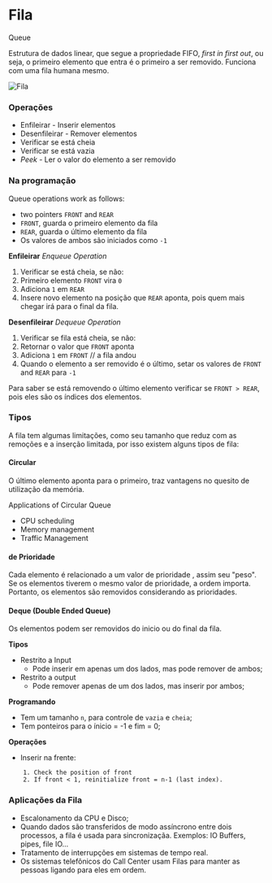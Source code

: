 # Fila
Queue

Estrutura de dados linear, que segue a propriedade FIFO, *first in first out*, ou seja, o primeiro elemento que entra é o primeiro a ser removido. Funciona com uma fila humana mesmo.

![Fila](https://cdn.programiz.com/sites/tutorial2program/files/queue.png)

### Operações
- Enfileirar - Inserir elementos
- Desenfileirar - Remover elementos
- Verificar se está cheia
- Verificar se está vazia
- *Peek* - Ler o valor do elemento a ser removido

### Na programação
Queue operations work as follows:

- two pointers `FRONT` and `REAR`
- `FRONT`, guarda o primeiro elemento da fila
- `REAR`, guarda  o último elemento da fila 
- Os valores de ambos são iniciados como `-1`

**Enfileirar**
*Enqueue Operation*

1. Verificar se está cheia, se não:
2. Primeiro elemento `FRONT` vira `0`
3. Adiciona `1` em `REAR`
4. Insere novo elemento na posição que `REAR` aponta, pois quem mais chegar irá para o final da fila.

**Desenfileirar**
*Dequeue Operation*

1. Verificar se fila está cheia, se não:
2. Retornar o valor que `FRONT` aponta
3. Adiciona `1` em `FRONT` // a fila andou
4. Quando o elemento a ser removido é o último, setar os valores de `FRONT` and `REAR` para `-1`

Para saber se está removendo o último elemento verificar se `FRONT > REAR`, pois eles são os índices dos elementos.

### Tipos
A fila tem algumas limitações, como seu tamanho que reduz com as remoções e a inserção limitada, por isso existem alguns tipos de fila:

#### Circular

 O último elemento aponta para o primeiro, traz vantagens no quesito de utilização da memória.

 Applications of Circular Queue
- CPU scheduling
- Memory management
- Traffic Management

#### de Prioridade

 Cada elemento é relacionado a um valor de prioridade , assim seu "peso". <br>
 Se os elementos tiverem o mesmo valor de prioridade, a ordem importa.<br>
 Portanto, os elementos são removidos considerando as prioridades.

#### Deque (Double Ended Queue)

Os elementos podem ser removidos do inicio ou do final da fila.

**Tipos**
- Restrito a Input
    - Pode inserir em apenas um dos lados, mas pode remover de ambos;
- Restrito a output
    - Pode remover apenas de um dos lados, mas inserir por ambos;

**Programando**
- Tem um tamanho `n`, para controle de `vazia` e `cheia`;
- Tem ponteiros para o ínicio = -1 e fim = 0;

**Operações**
- Inserir na frente:
``` 
    1. Check the position of front
    2. If front < 1, reinitialize front = n-1 (last index).
```

### Aplicações da Fila
- Escalonamento da CPU e Disco;
- Quando dados são transferidos de modo assíncrono entre dois processos, a fila é usada para sincronizaçãa. Exemplos: IO Buffers, pipes, file IO...
- Tratamento de interrupções em sistemas de tempo real.
- Os sistemas telefônicos do Call Center usam Filas para manter as pessoas ligando para eles em ordem.